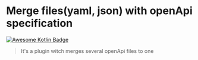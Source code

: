 # Merge files(yaml, json) with openApi specification

[![Awesome Kotlin Badge](https://kotlin.link/awesome-kotlin.svg)](https://github.com/KotlinBy/awesome-kotlin)

>It's a plugin  witch merges several openApi files to one 